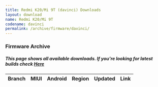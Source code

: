 ```yaml
---
title: Redmi K20/Mi 9T (davinci) Downloads
layout: download
name: Redmi K20/Mi 9T
codename: davinci
permalink: /archive/firmware/davinci/
---
```


### Firmware Archive
##### This page shows all available downloads. If you're looking for latest builds check [Here](/firmware/davinci/)


<div class="table-responsive-md" id="table-wrapper">
<table id="firmware" class="compact table table-striped table-hover table-sm">
    <thead class="thead-dark">
        <tr>
            <th>Branch</th>
            <th>MIUI</th>
            <th>Android</th>
            <th>Region</th>
            <th>Updated</th>
            <th>Link</th>
        </tr>
    </thead>
    <script>loadFirmwareDownloads('davinci', 'full')</script>
</table>
</div>
